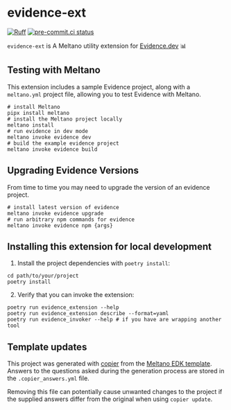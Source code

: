 # evidence-ext

[![Ruff](https://img.shields.io/endpoint?url=https://raw.githubusercontent.com/charliermarsh/ruff/main/assets/badge/v1.json)](https://github.com/charliermarsh/ruff)
[![pre-commit.ci status](https://results.pre-commit.ci/badge/github/MeltanoLabs/evidence-ext/main.svg)](https://results.pre-commit.ci/latest/github/MeltanoLabs/evidence-ext/main)

`evidence-ext` is A Meltano utility extension for [Evidence.dev](https://evidence.dev) 📊

## Testing with Meltano

This extension includes a sample Evidence project, along with a `meltano.yml` project file, allowing you to test Evidence with Meltano.

```shell
# install Meltano
pipx install meltano
# install the Meltano project locally
meltano install
# run evidence in dev mode
meltano invoke evidence dev
# build the example evidence project
meltano invoke evidence build
```

## Upgrading Evidence Versions

From time to time you may need to upgrade the version of an evidence project.

```shell
# install latest version of evidence
meltano invoke evidence upgrade
# run arbitrary npm commands for evidence
meltano invoke evidence npm {args}
```

## Installing this extension for local development

1. Install the project dependencies with `poetry install`:

```shell
cd path/to/your/project
poetry install
```

2. Verify that you can invoke the extension:

```shell
poetry run evidence_extension --help
poetry run evidence_extension describe --format=yaml
poetry run evidence_invoker --help # if you have are wrapping another tool
```

## Template updates

This project was generated with [copier](https://copier.readthedocs.io/en/stable/) from the [Meltano EDK template](https://github.com/meltano/edk).
Answers to the questions asked during the generation process are stored in the `.copier_answers.yml` file.

Removing this file can potentially cause unwanted changes to the project if the supplied answers differ from the original when using `copier update`.
